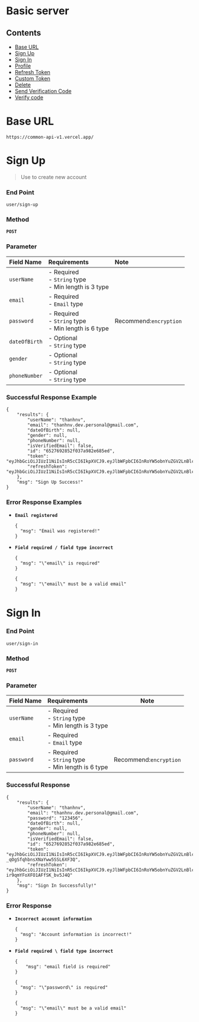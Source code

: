# Basic server

## Contents

- [Base URL](#base-url)
- [Sign Up](#sign-up)
- [Sign In](#sign-in)
- [Profile](#profile)
- [Refresh Token](#refresh-token)
- [Custom Token](#custom-token)
- [Delete](#delete)
- [Send Verification Code](#send-verification-code)
- [Verify code](#verify-code)

# Base URL

```
https://common-api-v1.vercel.app/
```

# Sign Up

> Use to create new account

### End Point

`user/sign-up`

### Method

**`POST`**

### Parameter

| Field Name    | Requirements                                                  | Note                   |
| :------------ | :------------------------------------------------------------ | :--------------------- |
| `userName`    | - Required <br/> - `String` type <br/> - Min length is 3 type |                        |
| `email`       | - Required <br/> - `Email` type                               |                        |
| `password`    | - Required <br/> - `String` type <br/> - Min length is 6 type | Recommend:`encryption` |
| `dateOfBirth` | - Optional <br/> - `String` type                              |                        |
| `gender`      | - Optional <br/> - `String` type                              |                        |
| `phoneNumber` | - Optional <br/> - `String` type                              |                        |

### Successful Response Example

```
{
    "results": {
        "userName": "thanhnv",
        "email": "thanhnv.dev.personal@gmail.com",
        "dateOfBirth": null,
        "gender": null,
        "phoneNumber": null,
        "isVerifiedEmail": false,
        "id": "6527692852f037a982e685ed",
        "token": "eyJhbGciOiJIUzI1NiIsInR5cCI6IkpXVCJ9.eyJlbWFpbCI6InRoYW5obnYuZGV2LnBlcnNvbmFsQGdtYWlsLmNvbSIsImlhdCI6MTY5NzA4MTY0MCwiZXhwIjoxNjk3MDkyNDQwfQ.iEJr44O8Clx1uweSrZtsin9kVcMGh1DgqNlQSwGbX6Y",
        "refreshToken": "eyJhbGciOiJIUzI1NiIsInR5cCI6IkpXVCJ9.eyJlbWFpbCI6InRoYW5obnYuZGV2LnBlcnNvbmFsQGdtYWlsLmNvbSIsImlhdCI6MTY5NzA4MTY0MCwiZXhwIjoxNjk3OTQ1NjQwfQ.TJo7ekNoT58j3SpwiI0XrtGxJnZyZXAq6bZ9T4RA3Ao"
    },
    "msg": "Sign Up Success!"
}
```

### Error Response Examples

- **`Email registered`**
  ```
  {
    "msg": "Email was registered!"
  }
  ```
- **`Field required / field type incorrect`**
  ```
  {
    "msg": "\"email\" is required"
  }
  ```
  ```
  {
    "msg": "\"email\" must be a valid email"
  }
  ```

# Sign In

### End Point

```
user/sign-in
```

### Method

**`POST`**

### Parameter

| Field Name | Requirements                                                  | Note                   |
| :--------- | :------------------------------------------------------------ | ---------------------- |
| `userName` | - Required <br/> - `String` type <br/> - Min length is 3 type |                        |
| `email`    | - Required <br/> - `Email` type                               |                        |
| `password` | - Required <br/> - `String` type <br/> - Min length is 6 type | Recommend:`encryption` |

### Successful Response

```
{
    "results": {
        "userName": "thanhnv",
        "email": "thanhnv.dev.personal@gmail.com",
        "password": "123456",
        "dateOfBirth": null,
        "gender": null,
        "phoneNumber": null,
        "isVerifiedEmail": false,
        "id": "6527692852f037a982e685ed",
        "token": "eyJhbGciOiJIUzI1NiIsInR5cCI6IkpXVCJ9.eyJlbWFpbCI6InRoYW5obnYuZGV2LnBlcnNvbmFsQGdtYWlsLmNvbSIsImlhdCI6MTY5NzA4MjMyMywiZXhwIjoxNjk3MDkzMTIzfQ.qyJVM4eJZL4Oj2hB-_qOgSfqhbnsXNaYww5SSL6XF3Q",
        "refreshToken": "eyJhbGciOiJIUzI1NiIsInR5cCI6IkpXVCJ9.eyJlbWFpbCI6InRoYW5obnYuZGV2LnBlcnNvbmFsQGdtYWlsLmNvbSIsImlhdCI6MTY5NzA4MjMyMywiZXhwIjoxNjk3OTQ2MzIzfQ.xwEYI8_BEovNcXdopT-ir9qmYFoXFO1AFfSK_bv5J4Q"
    },
    "msg": "Sign In Successfully!"
}
```

### Error Response

- **`Incorrect account information`**
  ```
  {
    "msg": "Account information is incorrect!"
  }
  ```
- **`Field required \ field type incorrect`**
  ```
  {
      "msg": "email field is required"
  }
  ```
  ```
  {
    "msg": "\"password\" is required"
  }
  ```
  ```
  {
    "msg": "\"email\" must be a valid email"
  }
  ```
